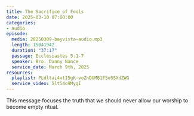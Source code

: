 ```yaml
---
title: The Sacrifice of Fools
date: 2025-03-10 07:00:00
categories:
- Audio
episode:
  media: 20250309-bayvista-audio.mp3
  length: 15041942
  duration: "37:17"
  passage: Ecclesiastes 5:1-7
  speaker: Bro. Danny Nance
  service_date: March 9th, 2025
resources:
  playlist: PLdltai4xtI5gK-voZnDUMB1F5oSSXdZWG
  service_video: 5lt54o9MygI
---
```

This message focuses the truth that we should never allow our worship to become empty ritual.
